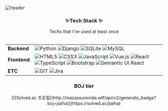 ![header](https://capsule-render.vercel.app/api?type=waving&color=0:FFB2D9,4000:B5B2FF&height=300&section=header&text=Hi,%20I'm%20JiAe!&fontColor=FFFFFF&fontSize=90)


<h3 align="center"> ✨Tech Stack ✨</h3>
<p align="center">
Techs that I've used at least once <br><br>

|||
|---|---------|
|**Backend**|![Python](https://img.shields.io/badge/-Python-3776AB?&logo=python&logoColor=white) ![Django](https://img.shields.io/badge/-Django-092E20?&logo=Django&logoColor=white) ![SQLite](https://img.shields.io/badge/-SQLite-003B57?&logo=SQLite&logoColor=white) ![MySQL](https://img.shields.io/badge/-MySQL-4479A1?&logo=MySQL&logoColor=white) |
|**Frontend**| ![HTML5](https://img.shields.io/badge/-HTML5-E34F26?&logo=html5&logoColor=white) ![CSS3](https://img.shields.io/badge/-CSS3-1572B6?&logo=css3&logoColor=white) ![JavaScript](https://img.shields.io/badge/-JavaScript-F7DF1E?&logo=JavaScript&logoColor=white) ![Vue.js](https://img.shields.io/badge/-Vue_js-4FC08D?&style=flat-square&logo=Vue.js&logoColor=white) ![React](https://img.shields.io/badge/-React-61DAFB?&logo=React&logoColor=white) ![TypeScript](https://img.shields.io/badge/-TypeScript-3178C6?&logo=TypeScript&logoColor=white) ![Bootstrap](https://img.shields.io/badge/-Bootstrap-7952B3?&logo=Bootstrap&logoColor=white)  ![Semantic UI React](https://img.shields.io/badge/-Semantic_UI_React-35BDB2?&logo=SemanticUIReact&logoColor=white)|
|**ETC**| ![GIT](https://img.shields.io/badge/-GIT-F05032?&logo=GIT&logoColor=white) ![Jira](https://img.shields.io/badge/-Jira-0052CC?&logo=Jira&logoColor=white)
</p>

<h3 align="center">BOJ tier</h3>
<p align="center">
[![Solved.ac
프로필](http://mazassumnida.wtf/api/v2/generate_badge?boj=jiaiha)](https://solved.ac/jiaiha)
</p>
  
<!--
**hanuirangroovy/hanuirangroovy** is a ✨ _special_ ✨ repository because its `README.md` (this file) appears on your GitHub profile.

Here are some ideas to get you started:

- 🔭 I’m currently working on ...
- 🌱 I’m currently learning ...
- 👯 I’m looking to collaborate on ...
- 🤔 I’m looking for help with ...
- 💬 Ask me about ...
- 📫 How to reach me: ...
- 😄 Pronouns: ...
- ⚡ Fun fact: ...
-->
